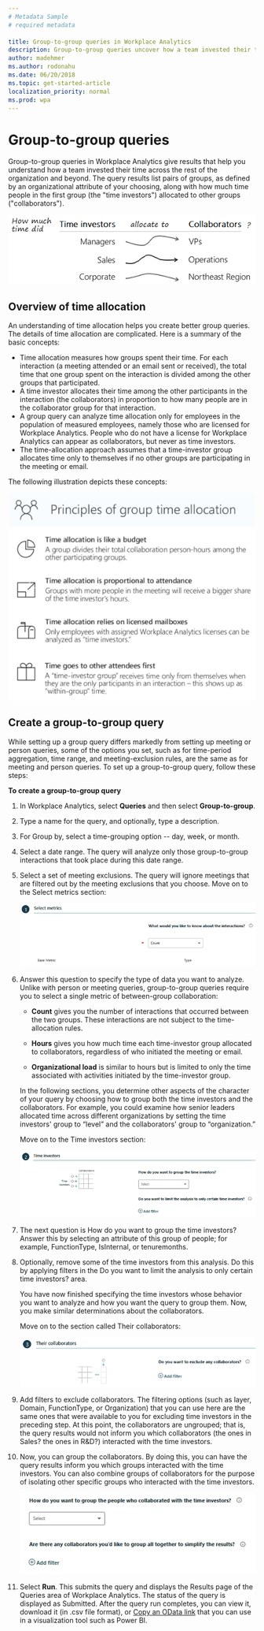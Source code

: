 ```yaml
---
# Metadata Sample
# required metadata

title: Group-to-group queries in Workplace Analytics
description: Group-to-group queries uncover how a team invested their time across the rest of the organization and beyond with Workplace Analytics.  
author: madehmer
ms.author: rodonahu
ms.date: 06/20/2018
ms.topic: get-started-article
localization_priority: normal 
ms.prod: wpa
---
```


# Group-to-group queries

Group-to-group queries in Workplace Analytics give results that help you understand how a team invested their time across the rest of the organization and beyond. The query results list pairs of groups, as defined by an organizational attribute of your choosing, along with how much time people in the first group (the "time investors") allocated to other groups ("collaborators").

![Group A allocates time to Group B](../Images/WpA/tutorials/Group-query1.png) 

## Overview of time allocation

An understanding of time allocation helps you create better group queries. The details of time allocation are complicated. Here is a summary of the basic concepts: 

* Time allocation measures how groups spent their time. For each interaction (a meeting attended or an email sent or received), the total time that one group spent on the interaction is divided among the other groups that participated.
* A time investor allocates their time among the other participants in the interaction (the collaborators) in proportion to how many people are in the collaborator group for that interaction.
* A group query can analyze time allocation only for employees in the population of measured employees, namely those who are licensed for Workplace Analytics. People who do not have a license for Workplace Analytics can appear as collaborators, but never as time investors.
* The time-allocation approach assumes that a time-investor group allocates time only to themselves if no other groups are participating in the meeting or email.

The following illustration depicts these concepts:

 ![Principles of time allocation](../Images/WpA/Tutorials/principals-of-time-allocation.png)

<!-- Per Dheepak, this pptx is not for public consumption 
> [!Note]  
> For more information, see the time allocation tutorial, which explains the logic and works through several examples. 
-->

## Create a group-to-group query

While setting up a group query differs markedly from setting up meeting or person queries, some of the options you set, such as for time-period aggregation, time range, and meeting-exclusion rules, are the same as for meeting and person queries. To set up a group-to-group query, follow these steps: 

**To create a group-to-group query**

1. In Workplace Analytics, select **Queries** and then select **Group-to-group**.
2. Type a name for the query, and optionally, type a description.
3. For Group by, select a time-grouping option -- day, week, or month.
4. Select a date range. The query will analyze only those group-to-group interactions that took place during this date range.
5. Select a set of meeting exclusions. The query will ignore meetings that are filtered out by the meeting exclusions that you choose. Move on to the Select metrics section:

   ![Select metrics](../Images/WpA/tutorials/g2g-01-select-metrics.png)

6. Answer this question to specify the type of data you want to analyze. Unlike with person or meeting queries, group-to-group queries require you to select a single metric of between-group collaboration:

    * **Count** gives you the number of interactions that occurred between the two groups. These interactions are not subject to the time-allocation rules.

    * **Hours** gives you how much time each time-investor group allocated to collaborators, regardless of who initiated the meeting or email.

    * **Organizational load** is similar to hours but is limited to only the time associated with activities initiated by the time-investor group.

   In the following sections, you determine other aspects of the character of your query by choosing how to group both the time investors and the collaborators. For example, you could examine how senior leaders allocated time across different organizations by setting the time investors' group to “level” and the collaborators' group to “organization.”

   Move on to the Time investors section:

   ![Group and filter time investors](../Images/WpA/tutorials/g2g-02-group-filter-time-investors.png)

7. The next question is How do you want to group the time investors? Answer this by selecting an attribute of this group of people; for example, FunctionType, IsInternal, or tenuremonths.
8. Optionally, remove some of the time investors from this analysis. Do this by applying filters in the Do you want to limit the analysis to only certain time investors? area.

   You have now finished specifying the time investors whose behavior you want to analyze and how you want the query to group them. Now, you make similar determinations about the collaborators. 

   Move on to the section called Their collaborators:

   ![Exclude collaborators](../Images/WpA/tutorials/g2g-03-exclude-collaborators.png)
   
9. Add filters to exclude collaborators. The filtering options (such as layer, Domain, FunctionType, or Organization) that you can use here are the same ones that were available to you for excluding time investors in the preceding step. At this point, the collaborators are ungrouped; that is, the query results would not inform you which collaborators (the ones in Sales? the ones in R&D?) interacted with the time investors.
10. Now, you can group the collaborators. By doing this, you can have the query results inform you which groups interacted with the time investors. You can also combine groups of collaborators for the purpose of isolating other specific groups who interacted with the time investors.

    ![Group collaborators](../Images/WpA/tutorials/g2g-04-group-collaborators.png)

11. Select **Run**. This submits the query and displays the Results page of the Queries area of Workplace Analytics. The status of the query is displayed as Submitted. After the query run completes, you can view it, download it (in .csv file format), or [Copy an OData link](https://docs.microsoft.com/en-us/workplace-analytics/use/view-download-and-export-query-results#get-a-link-for-odata-feed-that-you-can-use-in-power-bi) that you can use in a visualization tool such as Power BI.

 



<!-- VERIFY THIS CONTENT THEN MAKE A NEW TOPIC OUT OF IT. FOR MORE IN-DEPTH LEARNERS

# Walkthrough

## Group time investors or collaborators

Before you create a query, you need a clear concept of the question that you want the query to answer. Whose time do you want to analyze, and what do you want to know about it. The example we'll use here is that of your Sales team. Specifically, how much time did they spend over a particular six-month period with the Product marketing team. To obtain this information, write a query that uses grouping and filtering, as described in this section. 

Using the Their collaborators section of the Group-to-group query page

### What grouping means

When you use the Group collaborators option, you create groups by finding commonalities between individuals. For example, do you want a group of people who all work in offices in the same time zone? Do you want a group of managers all at the same level? Do you want all people who work in IT to form a group? These are all attributes that are uploaded in the HR data. You can use any HR data attribute for grouping, plus one other attribute: the person's email domain. 

### What grouping accomplishes

When you create a query, you typically find out how much time certain people spent with certain other people. That is, you take the time that the "time investors" spent in the meeting and you allocate that time proportionally among the distinct other groups that were represented in (attended) the interaction. 

## Step-by-step example

In this example, you want to find out how much time the people in Sales spent with marketing people in their interactions over the six-month period. These are the steps you take:

**To create the Sales - Product marketing query**

 1. Open the Queries page in Workplace Analytics.
 2. Click **Group-to-group** query.
 3. On the Queries > Group-to-group query page, type the query name.
 4. Type a description for the query.
 5. Indicate any particular meeting exclusions, or use the default set of meeting exclusions. Now go to the Select metrics section.
 6. Select an interaction type to learn more about. In this case, select Hours.
 7. Several metrics pertain to this interaction type. Choose the metric that most closely matches the information you want. Now go to the Time investors section.
 8. You want to study the people in Sales. Sales is an example of a workplace function, so select FunctionType under How do you want to group the time investors?
 9. The next question is Do you want to limit the analysis to only certain time investors? Because you want to limit your current study to people in Sales, the answer is Yes. Create a filter in which FunctionType = Sales. You have just created a group that the query will report about. Move on to the Their collaborators section.
 10. The first question in this section is Do you want to exclude any collaborators? The answer to this question depends on the scope of information that you want your query to supply. Your goal is to study the interaction between Sales and Product marketing. If these interactions are all you want to know about, you can now exclude all collaborators other than Product marketing. Do this by setting FunctionType in the left side of the filter builder, and adding all groups other than Product marketing on the right side. 
  
     Alternatively, you could exclude no groups. This would still answer your core question -- How much time did Sales spend with Marketing during these six months? But by letting the data from other groups also appear, you would see the Sales-Marketing interactions in the broader context of the overall behavior of your Sales team.

 13. Move on to the next question: How do you want to group the people who collaborated with the time investors? Because you are interested in the collaborators who are in Product marketing, and Product marketing is a workplace function, you want to group by workplace function, so select FunctionType.
 14. Finally, answer the question: Are there any collaborators you'd like to group all together to simplify the results? This question lets you optionally designate as "noise" the query results that you do not want to focus on. 

     Remember that you just selected FunctionType as the grouping mechanism for collaborators. If you do not answer this final question, the query will return discrete data about each group that interacted with your people in Sales. 

     If you do answer this question, you can have the query results treat all groups other than Product marketing as one "other" group, which it appropriately names "Other." To do this, in the filter builder, select FunctionType on the left, Equals in the center, and on the right, select all options other than Product Marketing. Now, when the query returns its results, all these other groups will appear together as one group called "Other." 

When we run this query, the query does this: It considers the time that the time investors spent in share interactions (such as meetings) and allocates it proportionally among the distinct other groups that attended the interaction. Again, note that groups are defined by the organizational (HR) attributes that selected to define them. 

## Group to simplify: more details

You can make your query results easier to interpret by using the Group to simplify option in the Their collaborators section. 
Grouping to simply doesn't change the allocation of time; it just simplifies the output of your query. In effect, it removes noise so that you can focus more easily on the data that you are seeking, on the answer to your question.

For example, the Sales team has met with individuals on six other teams. You care only about how much time they spent with one of those other teams, Product marketing. Use Group to simplify to concentrate on Product marketing. 

Although Sales also met with people in IT, Finance, R&D, Engineering, and Operations, you don't care about the time they spend with those groups. The total amount of time they spent with all those other groups combined might interest you, but the detailed breakdown does not. To clean up the query output in this regard, use the Group to simplify option under Their collaborators. The query results then treat Product Marketing as one group, and all other internal collaborators as a second group, called "other." Note that you cannot specify more than one "other" group; however, WpA automatically groups others into two groups by domain, internal others and external others. 
-->
